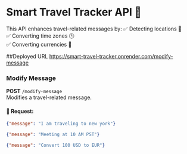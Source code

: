 # Smart Travel Tracker API 🚀


This API enhances travel-related messages by:
✅ Detecting locations 📍  
✅ Converting time zones 🕒  
✅ Converting currencies 💱  

##Deployed URL
https://smart-travel-tracker.onrender.com/modify-message

### **Modify Message**
**POST** `/modify-message`  
Modifies a travel-related message.

#### 📌 Request:
```json
{"message": "I am traveling to new york"}

{"message": "Meeting at 10 AM PST"}

{"message": "Convert 100 USD to EUR"}

